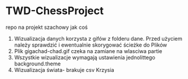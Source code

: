 # TWD-ChessProject
repo na projekt szachowy jak coś




1. Wizualizacja danych korzysta z gifów z folderu dane. Przed użyciem należy sprawdzić i ewentualnie skorygować ścieżke do Plików
2. Plik gigachad-chad.gif czeka na zamiane na wlasciwa partie
3. Wszystkie wizualizacje wymagają ustawienia jednolittego background.theme
4. Wizualizacja świata- brakuje csv Krzysia
